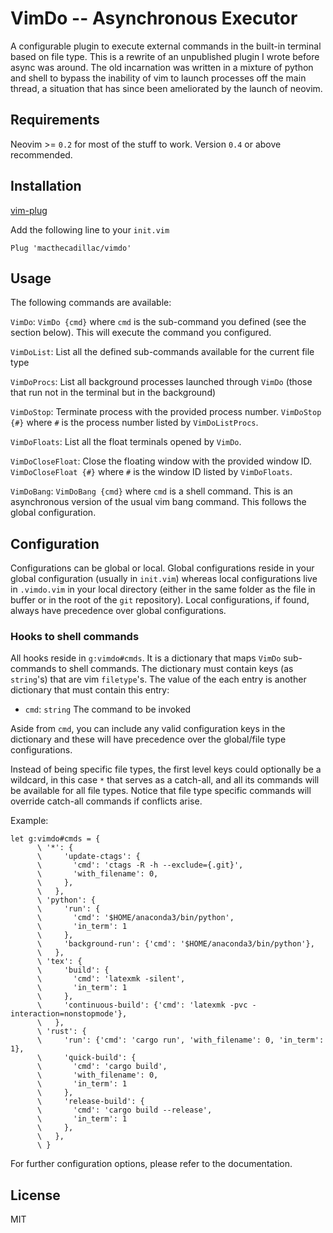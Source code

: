 # VimDo -- Asynchronous Executor

A configurable plugin to execute external commands in the built-in terminal
based on file type. This is a rewrite of an unpublished plugin I wrote before
async was around. The old incarnation was written in a mixture of python and
shell to bypass the inability of vim to launch processes off the main thread, a
situation that has since been ameliorated by the launch of neovim.

## Requirements

Neovim >= `0.2` for most of the stuff to work. Version `0.4` or above
recommended.

## Installation

[vim-plug](https://github.com/junegunn/vim-plug)

Add the following line to your `init.vim`

```vim
Plug 'macthecadillac/vimdo'
```
## Usage

The following commands are available:

`VimDo`: `VimDo {cmd}` where `cmd` is the sub-command you defined (see the
section below). This will execute the command you configured.

`VimDoList`: List all the defined sub-commands available for the current file
type

`VimDoProcs`: List all background processes launched through `VimDo`
(those that run not in the terminal but in the background)

`VimDoStop`: Terminate process with the provided process number.  `VimDoStop
{#}` where `#` is the process number listed by `VimDoListProcs`.

`VimDoFloats`: List all the float terminals opened by `VimDo`.

`VimDoCloseFloat`: Close the floating window with the provided window ID.
`VimDoCloseFloat {#}` where `#` is the window ID listed by `VimDoFloats`.

`VimDoBang`: `VimDoBang {cmd}` where `cmd` is a shell command. This is an
asynchronous version of the usual vim bang command. This follows the global
configuration.

## Configuration

Configurations can be global or local. Global configurations reside in your
global configuration (usually in `init.vim`) whereas local configurations live
in `.vimdo.vim` in your local directory (either in the same folder as the file in
buffer or in the root of the `git` repository). Local configurations, if found,
always have precedence over global configurations.

### Hooks to shell commands

All hooks reside in `g:vimdo#cmds`. It is a dictionary that maps
`VimDo` sub-commands to shell commands. The dictionary must contain keys (as
`string`'s) that are vim `filetype`'s. The value of the each entry is another
dictionary that must contain this entry:

  - `cmd`: `string` The command to be invoked

Aside from `cmd`, you can include any valid configuration keys in the dictionary
and these will have precedence over the global/file type configurations.

Instead of being specific file types, the first level keys could optionally be a
wildcard, in this case `*` that serves as a catch-all, and all its commands will
be available for all file types. Notice that file type specific commands will
override catch-all commands if conflicts arise.

Example:

```vim
let g:vimdo#cmds = {
      \ '*': {
      \     'update-ctags': {
      \       'cmd': 'ctags -R -h --exclude={.git}',
      \       'with_filename': 0,
      \     },
      \   },
      \ 'python': {
      \     'run': {
      \       'cmd': '$HOME/anaconda3/bin/python',
      \       'in_term': 1
      \     },
      \     'background-run': {'cmd': '$HOME/anaconda3/bin/python'},
      \   },
      \ 'tex': {
      \     'build': {
      \       'cmd': 'latexmk -silent',
      \       'in_term': 1
      \     },
      \     'continuous-build': {'cmd': 'latexmk -pvc -interaction=nonstopmode'},
      \   },
      \ 'rust': {
      \     'run': {'cmd': 'cargo run', 'with_filename': 0, 'in_term': 1},
      \     'quick-build': {
      \       'cmd': 'cargo build',
      \       'with_filename': 0,
      \       'in_term': 1
      \     },
      \     'release-build': {
      \       'cmd': 'cargo build --release',
      \       'in_term': 1
      \     },
      \   },
      \ }
```

For further configuration options, please refer to the documentation.

## License

MIT
